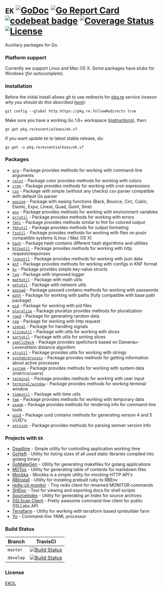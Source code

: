# `EK` [![GoDoc](https://godoc.org/pkg.re/essentialkaos/ek.v7?status.svg)](https://godoc.org/pkg.re/essentialkaos/ek.v7) [![Go Report Card](https://goreportcard.com/badge/github.com/essentialkaos/ek)](https://goreportcard.com/report/github.com/essentialkaos/ek) [![codebeat badge](https://codebeat.co/badges/3649d737-e5b9-4465-9765-b9f4ebec60ec)](https://codebeat.co/projects/github-com-essentialkaos-ek) [![Coverage Status](https://coveralls.io/repos/github/essentialkaos/ek/badge.svg?branch=develop)](https://coveralls.io/github/essentialkaos/ek?branch=develop) [![License](https://gh.kaos.io/ekol.svg)](https://essentialkaos.com/ekol)

Auxiliary packages for Go.

### Platform support

Currently we support Linux and Mac OS X. Some packages have stubs for Windows (_for autocomplete_).

### Installation

Before the initial install allows git to use redirects for [pkg.re](https://github.com/essentialkaos/pkgre) service (_reason why you should do this described [here](https://github.com/essentialkaos/pkgre#git-support)_):

```
git config --global http.https://pkg.re.followRedirects true
```

Make sure you have a working Go 1.6+ workspace ([instructions](https://golang.org/doc/install)), then:

```
go get pkg.re/essentialkaos/ek.v7
```

If you want update `EK` to latest stable release, do:

```
go get -u pkg.re/essentialkaos/ek.v7
```

### Packages

* [`arg`](https://godoc.org/pkg.re/essentialkaos/ek.v7/arg) - Package provides methods for working with command-line arguments
* [`color`](https://godoc.org/pkg.re/essentialkaos/ek.v7/color) - Package color provides methods for working with colors
* [`cron`](https://godoc.org/pkg.re/essentialkaos/ek.v7/cron) - Package provides methods for working with cron expressions
* [`csv`](https://godoc.org/pkg.re/essentialkaos/ek.v7/csv) - Package with simple (without any checks) csv parser compatible with default Go parser
* [`easing`](https://godoc.org/pkg.re/essentialkaos/ek.v7/easing) - Package with easing functions (Back, Bounce, Circ, Cubic, Elastic, Expo, Linear, Quad, Quint, Sine)
* [`env`](https://godoc.org/pkg.re/essentialkaos/ek.v7/env) - Package provides methods for working with environment variables
* [`errutil`](https://godoc.org/pkg.re/essentialkaos/ek.v7/errutil) - Package provides methods for working with errors
* [`fmtc`](https://godoc.org/pkg.re/essentialkaos/ek.v7/fmtc) - Package provides methods similar to fmt for colored output
* [`fmtutil`](https://godoc.org/pkg.re/essentialkaos/ek.v7/fmtutil) - Package provides methods for output formating
* [`fsutil`](https://godoc.org/pkg.re/essentialkaos/ek.v7/fsutil) - Package provides methods for working with files on posix compatible systems (Linux / Mac OS X)
* [`hash`](https://godoc.org/pkg.re/essentialkaos/ek.v7/hash) - Package hash contains different hash algorithms and utilities
* [`httputil`](https://godoc.org/pkg.re/essentialkaos/ek.v7/httputil) - Package provides methods for working with http request/responses
* [`jsonutil`](https://godoc.org/pkg.re/essentialkaos/ek.v7/jsonutil) - Package provides methods for working with json data
* [`knf`](https://godoc.org/pkg.re/essentialkaos/ek.v7/knf) - Package provides methods for working with configs in KNF format
* [`kv`](https://godoc.org/pkg.re/essentialkaos/ek.v7/kv) - Package provides simple key-value structs
* [`log`](https://godoc.org/pkg.re/essentialkaos/ek.v7/log) - Package with improved logger
* [`mathutil`](https://godoc.org/pkg.re/essentialkaos/ek.v7/mathutil) - Package with math utils
* [`netutil`](https://godoc.org/pkg.re/essentialkaos/ek.v7/netutil) - Package with network utils
* [`passwd`](https://godoc.org/pkg.re/essentialkaos/ek.v7/passwd) - Package passwd contains methods for working with passwords
* [`path`](https://godoc.org/pkg.re/essentialkaos/ek.v7/path) - Package for working with paths (fully compatible with base path package)
* [`pid`](https://godoc.org/pkg.re/essentialkaos/ek.v7/pid) - Package for working with pid files
* [`pluralize`](https://godoc.org/pkg.re/essentialkaos/ek.v7/pluralize) - Package pluralize provides methods for pluralization
* [`rand`](https://godoc.org/pkg.re/essentialkaos/ek.v7/rand) - Package for generating random data
* [`req`](https://godoc.org/pkg.re/essentialkaos/ek.v7/req) - Package for working with http request
* [`signal`](https://godoc.org/pkg.re/essentialkaos/ek.v7/signal) - Package for handling signals
* [`sliceutil`](https://godoc.org/pkg.re/essentialkaos/ek.v7/sliceutil) - Package with utils for working with slices
* [`sortutil`](https://godoc.org/pkg.re/essentialkaos/ek.v7/sortutil) - Package with utils for sorting slices
* [`spellcheck`](https://godoc.org/pkg.re/essentialkaos/ek.v7/spellcheck) - Package provides spellcheck based on Damerau–Levenshtein distance algorithm
* [`strutil`](https://godoc.org/pkg.re/essentialkaos/ek.v7/strutil) - Package provides utils for working with strings
* [`system/process`](https://godoc.org/pkg.re/essentialkaos/ek.v7/system/process) - Package provides methods for getting information about active processes
* [`system`](https://godoc.org/pkg.re/essentialkaos/ek.v7/system) - Package provides methods for working with system data (metrics/users)
* [`terminal`](https://godoc.org/pkg.re/essentialkaos/ek.v7/terminal) - Package provides methods for working with user input
* [`terminal/window`](https://godoc.org/pkg.re/essentialkaos/ek.v7/terminal/window) - Package provides methods for working terminal window
* [`timeutil`](https://godoc.org/pkg.re/essentialkaos/ek.v7/timeutil) - Package with time utils
* [`tmp`](https://godoc.org/pkg.re/essentialkaos/ek.v7/tmp) - Package provides methods for working with temporary data
* [`usage`](https://godoc.org/pkg.re/essentialkaos/ek.v7/usage) - Package provides methods for rendering info for command-line tools
* [`uuid`](https://godoc.org/pkg.re/essentialkaos/ek.v7/uuid) - Package uuid contains methods for generating version 4 and 5 UUID's
* [`version`](https://godoc.org/pkg.re/essentialkaos/ek.v7/version) - Package provides methods for parsing semver version info

### Projects with `EK`

* [Deadline](https://github.com/essentialkaos/deadline) - Simple utility for controlling application working time
* [GoHeft](https://github.com/essentialkaos/goheft) - Utility for listing sizes of all used static libraries compiled into golang binary
* [GoMakeGen](https://github.com/essentialkaos/gomakegen) - Utility for generating makefiles for golang applications
* [MDToc](https://github.com/essentialkaos/mdtoc) - Utility for generating table of contents for markdown files
* [Mockka](https://github.com/essentialkaos/mockka) - Mockka is a simple utility for mocking HTTP API's
* [RBInstall](https://github.com/essentialkaos/rbinstall) - Utility for installing prebuilt ruby to RBEnv
* [redis-cli-monitor](https://github.com/essentialkaos/redis-cli-monitor) - Tiny redis client for renamed MONITOR commands
* [SHDoc](https://github.com/essentialkaos/shdoc) - Tool for viewing and exporting docs for shell scripts
* [SourceIndex](https://github.com/essentialkaos/source-index) - Utility for generating an index for source archives
* [SSLScan Client](https://github.com/essentialkaos/sslcli) - Pretty awesome command-line client for public SSLLabs API
* [Terrafarm](https://github.com/essentialkaos/terrafarm) - Utility for working with terraform based rpmbuilder farm
* [Yo](https://github.com/essentialkaos/yo) - Command-line YAML processor

### Build Status

| Branch | TravisCI |
|--------|----------|
| `master` | [![Build Status](https://travis-ci.org/essentialkaos/ek.svg?branch=master)](https://travis-ci.org/essentialkaos/ek) |
| `develop` | [![Build Status](https://travis-ci.org/essentialkaos/ek.svg?branch=develop)](https://travis-ci.org/essentialkaos/ek) |

### License

[EKOL](https://essentialkaos.com/ekol)
